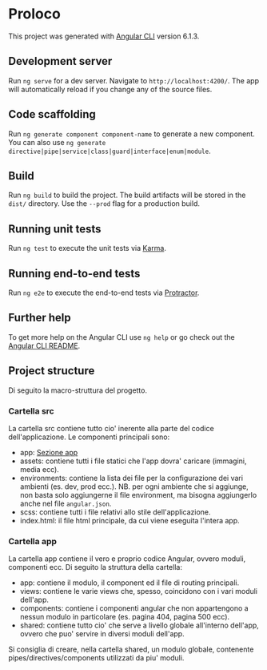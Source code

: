 # Proloco

This project was generated with [Angular CLI](https://github.com/angular/angular-cli) version 6.1.3.

## Development server

Run `ng serve` for a dev server. Navigate to `http://localhost:4200/`. The app will automatically reload if you change any of the source files.

## Code scaffolding

Run `ng generate component component-name` to generate a new component. You can also use `ng generate directive|pipe|service|class|guard|interface|enum|module`.

## Build

Run `ng build` to build the project. The build artifacts will be stored in the `dist/` directory. Use the `--prod` flag for a production build.

## Running unit tests

Run `ng test` to execute the unit tests via [Karma](https://karma-runner.github.io).

## Running end-to-end tests

Run `ng e2e` to execute the end-to-end tests via [Protractor](http://www.protractortest.org/).

## Further help

To get more help on the Angular CLI use `ng help` or go check out the [Angular CLI README](https://github.com/angular/angular-cli/blob/master/README.md).

## Project structure
Di seguito la macro-struttura del progetto.

### Cartella src
La cartella src contiene tutto cio' inerente alla parte del codice dell'applicazione.
Le componenti principali sono:
 - app: [Sezione app](README.md#app)
 - assets: contiene tutti i file statici che l'app dovra' caricare (immagini, media ecc).
 - environments: contiene la lista dei file per la configurazione dei vari ambienti (es. dev, prod ecc.). NB. per ogni ambiente che si aggiunge, non basta solo aggiungerne il file environment, ma bisogna aggiungerlo anche nel file `angular.json`.
 - scss: contiene tutti i file relativi allo stile dell'applicazione.
 - index.html: il file html principale, da cui viene eseguita l'intera app.

### Cartella app
La cartella app contiene il vero e proprio codice Angular, ovvero moduli, componenti ecc.
Di seguito la struttura della cartella:
 - app: contiene il modulo, il component ed il file di routing principali.
 - views: contiene le varie views che, spesso, coincidono con i vari moduli dell'app.
 - components: contiene i componenti angular che non appartengono a nessun modulo in particolare (es. pagina 404, pagina 500 ecc).
 - shared: contiene tutto cio' che serve a livello globale all'interno dell'app, ovvero che puo' servire in diversi moduli dell'app.

Si consiglia di creare, nella cartella shared, un modulo globale, contenente pipes/directives/components utilizzati da piu' moduli.
